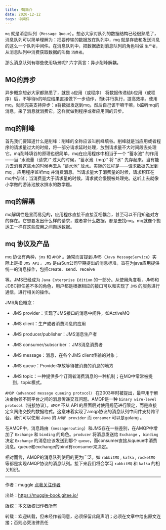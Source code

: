 ```yaml
---
title: MQ简介
date: 2020-12-12 
tags: 中间件
---
```



`mq` 就是消息队列（`Message Queue`）。想必大家对队列的数据结构已经很熟悉了，消息队列可以简单理解为：把要传输的数据放在队列中，mq 就是存放和发送消息的这么一个队列中间件。在消息队列中，把数据放到消息队列的角色叫做 `生产者`，从消息队列中消费获取数据的叫做 `消费者`。

那么消息队列有哪些使用场景呢? 六字真言：异步削峰解耦。
<!--more-->
## MQ的异步

异步概念想必大家都熟悉了，就是 a应用（或程序） 将数据传递给b应用（或程序）后，不等待b的响应结果直接做下一步动作，而b并行执行，提高效率。使用mq，就能完美支持异步：a将数据发送到mq，然后自己该干嘛干嘛，b监听mq的消息，来了消息就消费它。这样就做到程序或者应用间的异步。

## mq的削峰

首先我们要知道什么是削峰：削峰的全称应该叫削峰填谷。削峰就是当应用或者程序的请求量过大的时候，将一部分请求延时处理，放到请求量不大时间段去处理它。mq削峰填谷的原理也很简单，mq在应用程序中相当于一个 “蓄水池” 的作用——当 “水流量（请求）” 过大的时候，“蓄水池（mq）” 将 "水" 先存起来。当有能力去消费这些水的时候再去从 “蓄水池” 放水。实际的过程是——请求数据先发到 mq ，应用程序监听mq 并消费消息。当请求量大于消费量的时候，请求积压在mq中存储；当消费量大于请求量的时候，请求就会慢慢被处理完。这听上去就像小学做的游泳池放水排水的数学题。

## mq的解耦

mq解耦性是显而易见的，应用程序直接不直接互相耦合，甚至可以不用知道对方的存在。它想要发出什么样的请求，或者拿什么数据，都是去找mq。mq就像个搬运工一样在这些应用之间搬运数据。

## mq 协议及产品

mq 协议有两种，`jms` 和 `AMQP` 。通常而言提到JMS（`Java MessageService`）实际上是指 `JMS API` 。`JMS` 是由Sun公司早期提出的消息标准，旨在为java应用提供统一的消息操作，包括create、send、receive

等。JMS已经成为 `Java Enterprise Edition` 的一部分。从使用角度看，JMS和JDBC担任差不多的角色，用户都是根据相应的接口可以和实现了 `JMS` 的服务进行通信，进行相关的操作。

JMS角色概念：

- JMS provider：实现了JMS接口的消息中间件，如ActiveMQ

- JMS client：生产或者消费消息的应用

- JMS producer/publisher：JMS消息生产者

- JMS consumer/subscriber ：JMS消息消费者

- JMS message：消息，在各个JMS client传输的对象；

- JMS queue：Provider存放等待被消费的消息的地方

- JMS topic：一种提供多个订阅者消费消息的一种机制；在MQ中常常被提到，topic模式。

 `AMQP（advanced message queuing protocol）` 在2003年时被提出，最早用于解决金融领不同平台之间的消息传递交互问题。AMQP是一种 `binary wire-level protocol`（链接协议）。`AMQP` 不从 API 的层面层对使用规范进行限定，而是直接定义网络交换的数据格式。这意味着实现了amqp协议的消息队列中间件支持跨平台。我们可以使用 Java 的 `AMQP provider` 而 `consumer` 可以是golang 。

在AMQP中，消息路由（`messagerouting`）和JMS存在一些差别，在AMQP中增加了 `Exchange` 和 `binding` 的角色。`producer` 将消息发送给 `Exchange` ，`binding` 决定 `Exchange` 的消息应该发送到那个 `queue`，而consumer直接从queue中消费消息。queue和exchange的bind有consumer来决定。

相对而言，AMQP的消息队列使用的更为广泛。如 `rabbitMQ` , `kafka` , `rocketMQ` 等都是实现AMQP协议的消息队列。接下来我们将会学习 `rabbitMQ` 和 `kafka` 的相关知识。 

---

作者：muggle [点我关注作者](https://muggle.javaboy.org/2019/03/20/home/) 

出处：https://muggle-book.gitee.io/

版权：本文版权归作者所有 

转载：欢迎转载，但未经作者同意，必须保留此段声明；必须在文章中给出原文连接；否则必究法律责任